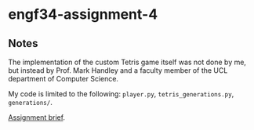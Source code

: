 # engf34-assignment-4

## Notes

The implementation of the custom Tetris game itself was not done by me, but instead by Prof. Mark Handley and a faculty member of the UCL department of Computer Science.

My code is limited to the following: `player.py`, `tetris_generations.py`, `generations/`.

[Assignment brief](https://github.com/mhandley/ENGF34-2023/blob/main/assignments/assignment4/assignment4.pdf).
